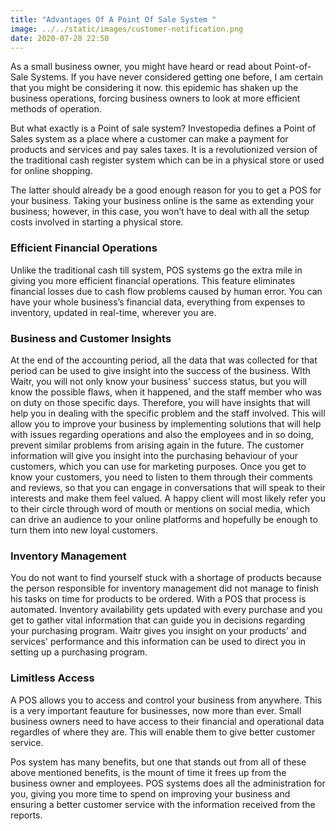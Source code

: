 ```yaml
---
title: "Advantages Of A Point Of Sale System "
image: ../../static/images/customer-notification.png
date: 2020-07-28 22:50
---
```

As a small business owner, you might have heard or read about Point-of-Sale Systems. If you have never considered getting one before, I am certain that you might be considering it now. this epidemic has shaken up the business operations, forcing business owners to look at more efficient methods of operation.

But what exactly is a Point of sale system? Investopedia defines a Point of Sales system as a place where a customer can make a payment for products and services and pay sales taxes. It is a revolutionized version of the traditional cash register system which can be in a physical store or used for online shopping.

The latter should already be a good enough reason for you to get a POS for your business. Taking your business online is the same as extending your business; however, in this case, you won’t have to deal with all the setup costs involved in starting a physical store.

### Efficient Financial Operations

Unlike the traditional cash till system, POS systems go the extra mile in giving you more efficient financial operations. This feature eliminates financial losses due to cash flow problems caused by human error. You can have your whole business’s financial data, everything from expenses to inventory, updated in real-time, wherever you are.

### Business and Customer Insights

At the end of the accounting period, all the data that was collected for that period can be used to give insight into the success of the business. WIth Waitr, you will not only know your business' success status, but you will know the possible flaws, when it happened, and the staff member who was on duty on those specific days. Therefore, you will have insights that will help you in dealing with the specific problem and the staff involved. This will allow you to improve your business by implementing solutions that will help with issues regarding operations and also the employees and in so doing, prevent similar problems from arising again in the future. The customer information will give you insight into the purchasing behaviour of your customers, which you can use for marketing purposes. Once you get to know your customers, you need to listen to them through their comments and reviews, so that you can engage in conversations that will speak to their interests and make them feel valued. A happy client will most likely refer you to their circle through word of mouth or mentions on social media, which can drive an audience to your online platforms and hopefully be enough to turn them into new loyal customers.

### Inventory Management

You do not want to find yourself stuck with a shortage of products because the person responsible for inventory management did not manage to finish his tasks on time for products to be ordered. With a POS that process is automated. Inventory availability gets updated with every purchase and you get to gather vital information that can guide you in decisions regarding your purchasing program. Waitr gives you insight on your products' and services' performance and this information can be used to direct you in setting up a purchasing program. 

### Limitless Access

A POS allows you to access and control your business from anywhere. This is a very important feauture for businesses, now more than ever. Small business owners need to have access to their financial and operational data regardles of where they are. This will enable them to give better customer service. 

Pos system has many benefits, but one that stands out from all of these above mentioned benefits, is the mount of time it frees up from the business owner and employees. POS systems does all the administration for you, giving you more time to spend on improving your business and ensuring a better customer service with the information received from the reports.